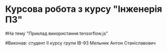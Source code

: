 # Курсова робота з курсу "Інженерія ПЗ"

#На тему "Приклад використання tensorflow.js"

#Виконав:
студент II курсу
групи ІВ-93
Мельник Антон Станіславович
